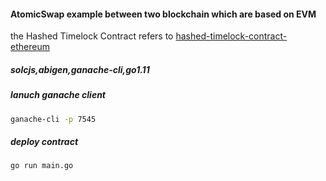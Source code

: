 #### AtomicSwap example between two blockchain which are based on EVM
the Hashed Timelock Contract refers to [hashed-timelock-contract-ethereum](https://github.com/chatch/hashed-timelock-contract-ethereum)

##### solcjs,abigen,ganache-cli,go1.11

##### lanuch  ganache client 
```bash
ganache-cli -p 7545
```
##### deploy contract
```bash
go run main.go
```
